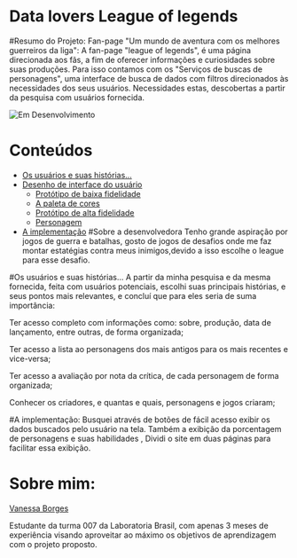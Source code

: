 # Data lovers League of legends

#Resumo do Projeto:
Fan-page "Um mundo de aventura com os melhores guerreiros da liga":
A fan-page "league of legends", é uma página direcionada aos fãs, a fim de oferecer informações e curiosidades sobre suas produções. Para isso contamos com os "Serviços de buscas de personagens", uma interface de busca de dados com filtros direcionados às necessidades dos seus usuários. Necessidades estas, descobertas a partir da pesquisa com usuários fornecida.


![ Em Desenvolvimento](http://img.shields.io/static/v1?label=STATUS&message=EM%20DESENVOLVIMENTO&color=GREEN&style=for-the-badge)

# Conteúdos

* [Os usuários e suas histórias...](#os-usuários-e-suas-histórias)
* [Desenho de interface do usuário](#desenho-de-interface-do-usuário)
  * [Protótipo de baixa fidelidade](#protótipo-de-baixa-fidelidade)
  * [A paleta de cores](#a-paleta-de-cores)
  * [Protótipo de alta fidelidade](#protótipo-de-alta-fidelidade)
  * [Personagem](#personagem)
* [A implementação](#a-implementação)
#Sobre a desenvolvedora
Tenho grande aspiração por jogos de guerra e batalhas, gosto de jogos de desafios onde me faz montar estatégias contra meus inimigos,devido a isso escolhe o league para esse desafio.

#Os usuários e suas histórias...
A partir da minha  pesquisa e da mesma fornecida, feita com usuários potenciais, escolhi suas principais histórias, e seus pontos mais relevantes, e concluí que para eles seria de suma importância:

Ter acesso completo com informações como: sobre, produção, data de lançamento, entre outras, de forma organizada;

Ter acesso a lista ao personagens dos mais antigos para os mais recentes e vice-versa;

Ter acesso a avaliação por nota da crítica, de cada personagem de forma organizada;

Conhecer os criadores, e quantas e quais, personagens e jogos criaram;

#A implementação:
Busquei através de botões de fácil acesso exibir os dados buscados pelo usuário na tela. Também a exibição da porcentagem de personagens e suas habilidades , Dividi o site em duas páginas para facilitar essa exibição.


# Sobre mim:
[Vanessa Borges](https://github.com/vanessavb92)

Estudante da turma 007 da Laboratoria Brasil, com apenas 3 meses de experiência visando aproveitar ao máximo os objetivos de aprendizagem com o projeto proposto.





